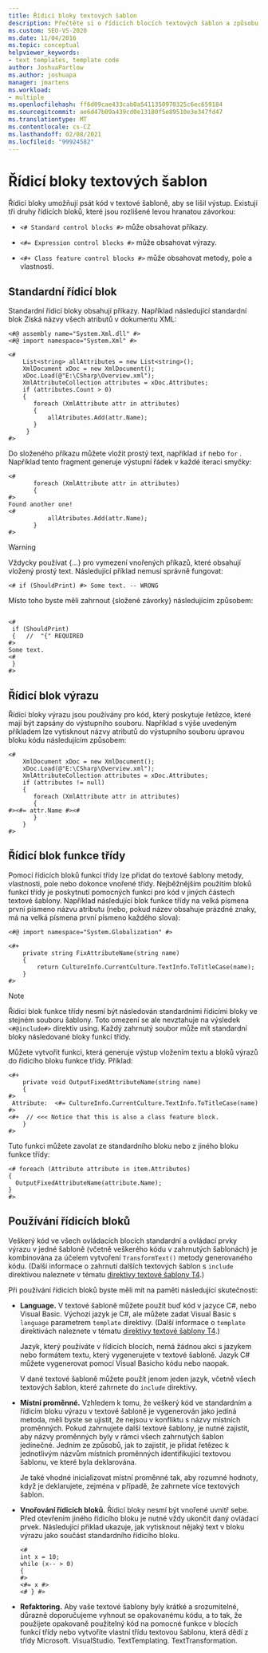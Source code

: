 ```yaml
---
title: Řídicí bloky textových šablon
description: Přečtěte si o řídicích blocích textových šablon a způsobu, jakým řídicí bloky umožňují psát kód v textové šabloně, aby se lišil výstup.
ms.custom: SEO-VS-2020
ms.date: 11/04/2016
ms.topic: conceptual
helpviewer_keywords:
- text templates, template code
author: JoshuaPartlow
ms.author: joshuapa
manager: jmartens
ms.workload:
- multiple
ms.openlocfilehash: ff6d09cae433cab0a5411350970325c6ec659184
ms.sourcegitcommit: ae6d47b09a439cd0e13180f5e89510e3e347fd47
ms.translationtype: MT
ms.contentlocale: cs-CZ
ms.lasthandoff: 02/08/2021
ms.locfileid: "99924582"
---
```

# <a name="text-template-control-blocks"></a>Řídicí bloky textových šablon
Řídicí bloky umožňují psát kód v textové šabloně, aby se lišil výstup. Existují tři druhy řídicích bloků, které jsou rozlišené levou hranatou závorkou:

- `<# Standard control blocks #>` může obsahovat příkazy.

- `<#= Expression control blocks #>` může obsahovat výrazy.

- `<#+ Class feature control blocks #>` může obsahovat metody, pole a vlastnosti.

## <a name="standard-control-block"></a>Standardní řídicí blok
 Standardní řídicí bloky obsahují příkazy. Například následující standardní blok Získá názvy všech atributů v dokumentu XML:

```
<#@ assembly name="System.Xml.dll" #>
<#@ import namespace="System.Xml" #>

<#
    List<string> allAttributes = new List<string>();
    XmlDocument xDoc = new XmlDocument();
    xDoc.Load(@"E:\CSharp\Overview.xml");
    XmlAttributeCollection attributes = xDoc.Attributes;
    if (attributes.Count > 0)
    {
       foreach (XmlAttribute attr in attributes)
       {
           allAtributes.Add(attr.Name);
       }
     }
#>
```

 Do složeného příkazu můžete vložit prostý text, například `if` nebo `for` . Například tento fragment generuje výstupní řádek v každé iteraci smyčky:

```
<#
       foreach (XmlAttribute attr in attributes)
       {
#>
Found another one!
<#
           allAtributes.Add(attr.Name);
       }
#>
```

> [!WARNING]
> Vždycky používat {...} pro vymezení vnořených příkazů, které obsahují vložený prostý text. Následující příklad nemusí správně fungovat:
>
> `<# if (ShouldPrint) #> Some text. -- WRONG`
>
> Místo toho byste měli zahrnout {složené závorky} následujícím způsobem:

```

<#
 if (ShouldPrint)
 {   //  "{" REQUIRED
#>
Some text.
<#
 }
#>
```

## <a name="expression-control-block"></a>Řídicí blok výrazu
 Řídicí bloky výrazu jsou používány pro kód, který poskytuje řetězce, které mají být zapsány do výstupního souboru. Například s výše uvedeným příkladem lze vytisknout názvy atributů do výstupního souboru úpravou bloku kódu následujícím způsobem:

```
<#
    XmlDocument xDoc = new XmlDocument();
    xDoc.Load(@"E:\CSharp\Overview.xml");
    XmlAttributeCollection attributes = xDoc.Attributes;
    if (attributes != null)
    {
       foreach (XmlAttribute attr in attributes)
       {
#><#= attr.Name #><#
       }
    }
#>
```

## <a name="class-feature-control-block"></a>Řídicí blok funkce třídy
 Pomocí řídicích bloků funkcí třídy lze přidat do textové šablony metody, vlastnosti, pole nebo dokonce vnořené třídy. Nejběžnějším použitím bloků funkcí třídy je poskytnutí pomocných funkcí pro kód v jiných částech textové šablony. Například následující blok funkce třídy na velká písmena první písmeno názvu atributu (nebo, pokud název obsahuje prázdné znaky, má na velká písmena první písmeno každého slova):

```
<#@ import namespace="System.Globalization" #>
```

```
<#+
    private string FixAttributeName(string name)
    {
        return CultureInfo.CurrentCulture.TextInfo.ToTitleCase(name);
    }
#>
```

> [!NOTE]
> Řídicí blok funkce třídy nesmí být následován standardními řídicími bloky ve stejném souboru šablony. Toto omezení se ale nevztahuje na výsledek `<#@include#>` direktiv using. Každý zahrnutý soubor může mít standardní bloky následované bloky funkcí třídy.

 Můžete vytvořit funkci, která generuje výstup vložením textu a bloků výrazů do řídicího bloku funkce třídy. Příklad:

```
<#+
    private void OutputFixedAttributeName(string name)
    {
#>
 Attribute:  <#= CultureInfo.CurrentCulture.TextInfo.ToTitleCase(name) #>
<#+  // <<< Notice that this is also a class feature block.
    }
#>
```

 Tuto funkci můžete zavolat ze standardního bloku nebo z jiného bloku funkce třídy:

```
<# foreach (Attribute attribute in item.Attributes)
{
  OutputFixedAttributeName(attribute.Name);
}
#>
```

## <a name="how-to-use-control-blocks"></a>Používání řídicích bloků
 Veškerý kód ve všech ovládacích blocích standardní a ovládací prvky výrazu v jedné šabloně (včetně veškerého kódu v zahrnutých šablonách) je kombinována za účelem vytvoření `TransformText()` metody generovaného kódu. (Další informace o zahrnutí dalších textových šablon s `include` direktivou naleznete v tématu [direktivy textové šablony T4](../modeling/t4-text-template-directives.md).)

 Při používání řídicích bloků byste měli mít na paměti následující skutečnosti:

- **Language.** V textové šabloně můžete použít buď kód v jazyce C#, nebo Visual Basic. Výchozí jazyk je C#, ale můžete zadat Visual Basic s `language` parametrem `template` direktivy. (Další informace o `template` direktivách naleznete v tématu [direktivy textové šablony T4](../modeling/t4-text-template-directives.md).)

     Jazyk, který používáte v řídicích blocích, nemá žádnou akci s jazykem nebo formátem textu, který vygenerujete v textové šabloně. Jazyk C# můžete vygenerovat pomocí Visual Basicho kódu nebo naopak.

     V dané textové šabloně můžete použít jenom jeden jazyk, včetně všech textových šablon, které zahrnete do `include` direktivy.

- **Místní proměnné.** Vzhledem k tomu, že veškerý kód ve standardním a řídicím bloku výrazu v textové šabloně je vygenerován jako jediná metoda, měli byste se ujistit, že nejsou v konfliktu s názvy místních proměnných. Pokud zahrnujete další textové šablony, je nutné zajistit, aby názvy proměnných byly v rámci všech zahrnutých šablon jedinečné. Jedním ze způsobů, jak to zajistit, je přidat řetězec k jednotlivým názvům místních proměnných identifikující textovou šablonu, ve které byla deklarována.

     Je také vhodné inicializovat místní proměnné tak, aby rozumné hodnoty, když je deklarujete, zejména v případě, že zahrnete více textových šablon.

- **Vnořování řídicích bloků.** Řídicí bloky nesmí být vnořené uvnitř sebe. Před otevřením jiného řídicího bloku je nutné vždy ukončit daný ovládací prvek. Následující příklad ukazuje, jak vytisknout nějaký text v bloku výrazu jako součást standardního řídicího bloku.

    ```
    <#
    int x = 10;
    while (x-- > 0)
    {
    #>
    <#= x #>
    <# } #>
    ```

- **Refaktoring.** Aby vaše textové šablony byly krátké a srozumitelné, důrazně doporučujeme vyhnout se opakovanému kódu, a to tak, že použijete opakovaně použitelný kód na pomocné funkce v blocích funkcí třídy nebo vytvoříte vlastní třídu textovou šablonu, která dědí z třídy Microsoft. VisualStudio. TextTemplating. TextTransformation.
